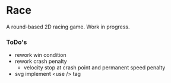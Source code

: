 # Race
A round-based 2D racing game.
Work in progress.

### ToDo's
* rework win condition
* rework crash penalty
  - velocity stop at crash point and permanent speed penalty
* svg implement \<use /\> tag